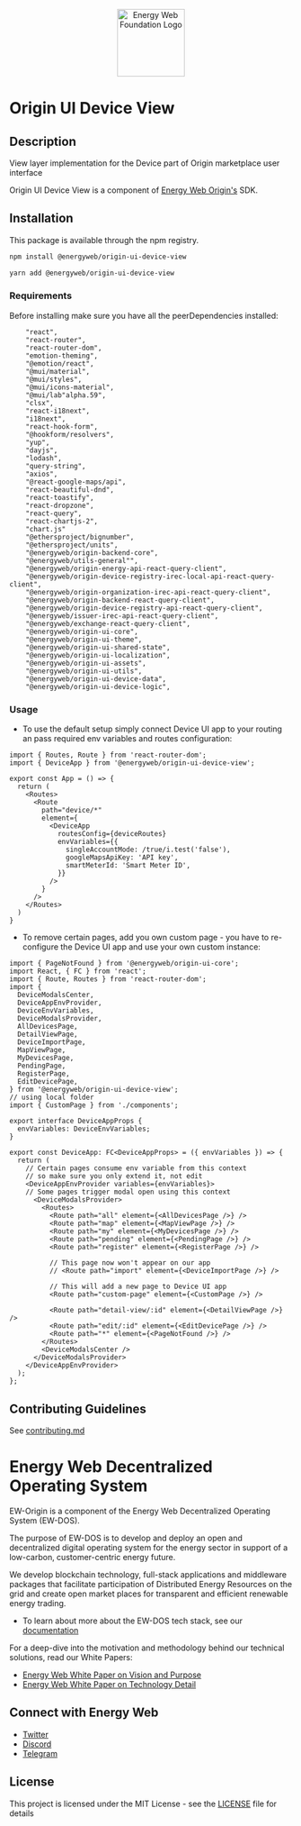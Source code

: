 <p align="center">
  <a href="https://www.energyweb.org" target="blank"><img src="../../../../../docs/images/EW.png" width="120" alt="Energy Web Foundation Logo" /></a>
</p>

# Origin UI Device View

## Description

View layer implementation for the Device part of Origin marketplace user interface

Origin UI Device View is a component of [Energy Web Origin's](https://energy-web-foundation-origin.readthedocs-hosted.com/en/latest/) SDK.

## Installation

This package is available through the npm registry.

```sh
npm install @energyweb/origin-ui-device-view
```

```sh
yarn add @energyweb/origin-ui-device-view
```

### Requirements

Before installing make sure you have all the peerDependencies installed:

```
    "react",
    "react-router",
    "react-router-dom",
    "emotion-theming",
    "@emotion/react",
    "@mui/material",
    "@mui/styles",
    "@mui/icons-material",
    "@mui/lab"alpha.59",
    "clsx",
    "react-i18next",
    "i18next",
    "react-hook-form",
    "@hookform/resolvers",
    "yup",
    "dayjs",
    "lodash",
    "query-string",
    "axios",
    "@react-google-maps/api",
    "react-beautiful-dnd",
    "react-toastify",
    "react-dropzone",
    "react-query",
    "react-chartjs-2",
    "chart.js"
    "@ethersproject/bignumber",
    "@ethersproject/units",
    "@energyweb/origin-backend-core",
    "@energyweb/utils-general"",
    "@energyweb/origin-energy-api-react-query-client",
    "@energyweb/origin-device-registry-irec-local-api-react-query-client",
    "@energyweb/origin-organization-irec-api-react-query-client",
    "@energyweb/origin-backend-react-query-client",
    "@energyweb/origin-device-registry-api-react-query-client",
    "@energyweb/issuer-irec-api-react-query-client",
    "@energyweb/exchange-react-query-client",
    "@energyweb/origin-ui-core",
    "@energyweb/origin-ui-theme",
    "@energyweb/origin-ui-shared-state",
    "@energyweb/origin-ui-localization",
    "@energyweb/origin-ui-assets",
    "@energyweb/origin-ui-utils",
    "@energyweb/origin-ui-device-data",
    "@energyweb/origin-ui-device-logic",

```

### Usage

- To use the default setup simply connect Device UI app to your routing an pass required env variables and routes configuration:

```JSX
import { Routes, Route } from 'react-router-dom';
import { DeviceApp } from '@energyweb/origin-ui-device-view';

export const App = () => {
  return (
    <Routes>
      <Route
        path="device/*"
        element={
          <DeviceApp
            routesConfig={deviceRoutes}
            envVariables={{
              singleAccountMode: /true/i.test('false'),
              googleMapsApiKey: 'API key',
              smartMeterId: 'Smart Meter ID',
            }}
          />
        }
      />
    </Routes>
  )
}
```

- To remove certain pages, add you own custom page - you have to re-configure the Device UI app and use your own custom instance:

```JSX
import { PageNotFound } from '@energyweb/origin-ui-core';
import React, { FC } from 'react';
import { Route, Routes } from 'react-router-dom';
import {
  DeviceModalsCenter,
  DeviceAppEnvProvider,
  DeviceEnvVariables,
  DeviceModalsProvider,
  AllDevicesPage,
  DetailViewPage,
  DeviceImportPage,
  MapViewPage,
  MyDevicesPage,
  PendingPage,
  RegisterPage,
  EditDevicePage,
} from '@energyweb/origin-ui-device-view';
// using local folder
import { CustomPage } from './components';

export interface DeviceAppProps {
  envVariables: DeviceEnvVariables;
}

export const DeviceApp: FC<DeviceAppProps> = ({ envVariables }) => {
  return (
    // Certain pages consume env variable from this context
    // so make sure you only extend it, not edit
    <DeviceAppEnvProvider variables={envVariables}>
    // Some pages trigger modal open using this context
      <DeviceModalsProvider>
        <Routes>
          <Route path="all" element={<AllDevicesPage />} />
          <Route path="map" element={<MapViewPage />} />
          <Route path="my" element={<MyDevicesPage />} />
          <Route path="pending" element={<PendingPage />} />
          <Route path="register" element={<RegisterPage />} />

          // This page now won't appear on our app
          // <Route path="import" element={<DeviceImportPage />} />

          // This will add a new page to Device UI app
          <Route path="custom-page" element={<CustomPage />} />

          <Route path="detail-view/:id" element={<DetailViewPage />} />
          <Route path="edit/:id" element={<EditDevicePage />} />
          <Route path="*" element={<PageNotFound />} />
        </Routes>
        <DeviceModalsCenter />
      </DeviceModalsProvider>
    </DeviceAppEnvProvider>
  );
};
```

## Contributing Guidelines

See [contributing.md](../../../../../contributing.md)

# Energy Web Decentralized Operating System

EW-Origin is a component of the Energy Web Decentralized Operating System (EW-DOS).

The purpose of EW-DOS is to develop and deploy an open and decentralized digital operating system for the energy sector in support of a low-carbon, customer-centric energy future.

We develop blockchain technology, full-stack applications and middleware packages that facilitate participation of Distributed Energy Resources on the grid and create open market places for transparent and efficient renewable energy trading.

- To learn about more about the EW-DOS tech stack, see our [documentation](https://app.gitbook.com/@energy-web-foundation/s/energy-web/)

For a deep-dive into the motivation and methodology behind our technical solutions, read our White Papers:

- [Energy Web White Paper on Vision and Purpose](https://www.energyweb.org/reports/EWDOS-Vision-Purpose/)
- [Energy Web White Paper on Technology Detail](https://www.energyweb.org/wp-content/uploads/2020/06/EnergyWeb-EWDOS-PART2-TechnologyDetail-202006-vFinal.pdf)

## Connect with Energy Web

- [Twitter](https://twitter.com/energywebx)
- [Discord](https://discord.com/channels/706103009205288990/843970822254362664)
- [Telegram](https://t.me/energyweb)

## License

This project is licensed under the MIT License - see the [LICENSE](LICENSE) file for details
